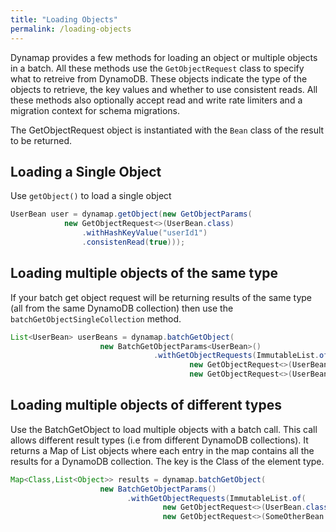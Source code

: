 ```yaml
---
title: "Loading Objects"
permalink: /loading-objects
---
```


Dynamap provides a few methods for loading an object or multiple objects in a batch. All these methods use the `GetObjectRequest` class to specify what to retreive from DynamoDB.
These objects indicate the type of the objects to retrieve, the key values and whether to use consistent reads.
All these methods also optionally accept read and write rate limiters and a migration context for schema migrations.

The GetObjectRequest object is instantiated with the `Bean` class of the result to be returned.

## Loading a Single Object

Use `getObject()` to load a single object

```java
UserBean user = dynamap.getObject(new GetObjectParams(
            new GetObjectRequest<>(UserBean.class)
                .withHashKeyValue("userId1")
                .consistenRead(true)));
```

## Loading multiple objects of the same type

If your batch get object request will be returning results of the same type (all from the same DynamoDB collection) then use the `batchGetObjectSingleCollection` method.

```java
List<UserBean> userBeans = dynamap.batchGetObject(
                    new BatchGetObjectParams<UserBean>()
                                .withGetObjectRequests(ImmutableList.of(
                                        new GetObjectRequest<>(UserBean.class).withHashKeyValue("userId1"),
                                        new GetObjectRequest<>(UserBean.class).withHashKeyValue("userId2))));
```

## Loading multiple objects of different types

Use the BatchGetObject to load multiple objects with a batch call. This call allows different result types (i.e from different DynamoDB collections).
It returns a Map of List objects where each entry in the map contains all the results for a DynamoDB collection. The key is the Class of the element type.

```java
Map<Class,List<Object>> results = dynamap.batchGetObject(
                    new BatchGetObjectParams()
                          .withGetObjectRequests(ImmutableList.of(
                                  new GetObjectRequest<>(UserBean.class).withHashKeyValue("userId1"),
                                  new GetObjectRequest<>(SomeOtherBean.class).withHashKeyValue("anotherId")));
```
